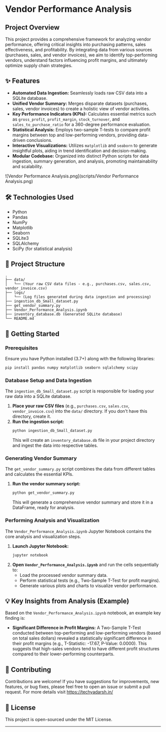 
# Vendor Performance Analysis

## Project Overview

This project provides a comprehensive framework for analyzing vendor performance, offering critical insights into purchasing patterns, sales effectiveness, and profitability. By integrating data from various sources (purchases, sales, and vendor invoices), we aim to identify top-performing vendors, understand factors influencing profit margins, and ultimately optimize supply chain strategies.

## ✨ Features

  * **Automated Data Ingestion:** Seamlessly loads raw CSV data into a SQLite database.
  * **Unified Vendor Summary:** Merges disparate datasets (purchases, sales, vendor invoices) to create a holistic view of vendor activities.
  * **Key Performance Indicators (KPIs):** Calculates essential metrics such as `gross_profit`, `profit_margin`, `stock_turnover`, and `sales_to_purchase_ratio` for a 360-degree performance evaluation.
  * **Statistical Analysis:** Employs two-sample T-tests to compare profit margins between top and low-performing vendors, providing data-driven conclusions.
  * **Interactive Visualizations:** Utilizes `matplotlib` and `seaborn` to generate insightful plots, aiding in trend identification and decision-making.
  * **Modular Codebase:** Organized into distinct Python scripts for data ingestion, summary generation, and analysis, promoting maintainability and scalability.


![Vendor Performance Analysis.png](scripts/Vendor Performance Analysis.png)


## 🛠️ Technologies Used

  * Python
  * Pandas
  * NumPy
  * Matplotlib
  * Seaborn
  * SQLite3
  * SQLAlchemy
  * SciPy (for statistical analysis)

## 📁 Project Structure

```
.
├── data/
│   └── (Your raw CSV data files - e.g., purchases.csv, sales.csv, vendor_invoice.csv)
├── logs/
│   └── (Log files generated during data ingestion and processing)
├── ingestion_db_Small_dataset.py
├── get_vendor_summary.py
├── Vendor_Performance_Analysis.ipynb
├── inventory_database.db (Generated SQLite database)
└── README.md
```

## 🚀 Getting Started

### Prerequisites

Ensure you have Python installed (3.7+) along with the following libraries:

```bash
pip install pandas numpy matplotlib seaborn sqlalchemy scipy
```

### Database Setup and Data Ingestion

The `ingestion_db_Small_dataset.py` script is responsible for loading your raw data into a SQLite database.

1.  **Place your raw CSV files** (e.g., `purchases.csv`, `sales.csv`, `vendor_invoice.csv`) into the `data/` directory. If you don't have this directory, create it.
2.  **Run the ingestion script:**
    ```bash
    python ingestion_db_Small_dataset.py
    ```
    This will create an `inventory_database.db` file in your project directory and ingest the data into respective tables.

### Generating Vendor Summary

The `get_vendor_summary.py` script combines the data from different tables and calculates the essential KPIs.

1.  **Run the vendor summary script:**
    ```bash
    python get_vendor_summary.py
    ```
    This will generate a comprehensive vendor summary and store it in a DataFrame, ready for analysis.

### Performing Analysis and Visualization

The `Vendor_Performance_Analysis.ipynb` Jupyter Notebook contains the core analysis and visualization steps.

1.  **Launch Jupyter Notebook:**
    ```bash
    jupyter notebook
    ```
2.  **Open `Vendor_Performance_Analysis.ipynb`** and run the cells sequentially to:
      * Load the processed vendor summary data.
      * Perform statistical tests (e.g., Two-Sample T-Test for profit margins).
      * Generate various plots and charts to visualize vendor performance.

## 💡 Key Insights from Analysis (Example)

Based on the `Vendor_Performance_Analysis.ipynb` notebook, an example key finding is:

  * **Significant Difference in Profit Margins:** A Two-Sample T-Test conducted between top-performing and low-performing vendors (based on total sales dollars) revealed a statistically significant difference in their profit margins (e.g., T-Statistic: -17.67, P-Value: 0.0000). This suggests that high-sales vendors tend to have different profit structures compared to their lower-performing counterparts.

## 🤝 Contributing

Contributions are welcome\! If you have suggestions for improvements, new features, or bug fixes, please feel free to open an issue or submit a pull request.
For more details visit https://techyadarsh.in/

## 📄 License

This project is open-sourced under the MIT License.

-----
